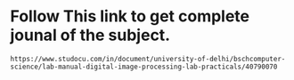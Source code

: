 # Follow This link to get complete jounal of the subject.

```
https://www.studocu.com/in/document/university-of-delhi/bschcomputer-science/lab-manual-digital-image-processing-lab-practicals/40790070
```

